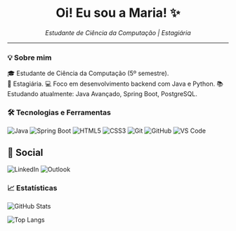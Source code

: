 <h1 align="center">Oi! Eu sou a Maria! ✨</h1>

<p align="center">
  <i>Estudante de Ciência da Computação | Estagiária</i>
</p>

---

### 💡 Sobre mim

🎓 Estudante de Ciência da Computação (5º semestre).  
💼 Estagiária.
💻 Foco em desenvolvimento backend com Java e Python.
📚 Estudando atualmente: Java Avançado, Spring Boot, PostgreSQL.

### 🛠️ Tecnologias e Ferramentas

![Java](https://img.shields.io/badge/Java-%23ED8B00.svg?style=flat&logo=java&logoColor=white)
![Spring Boot](https://img.shields.io/badge/Spring_Boot-6DB33F?style=flat&logo=spring-boot&logoColor=white)
![HTML5](https://img.shields.io/badge/HTML5-E34F26?style=flat&logo=html5&logoColor=white)
![CSS3](https://img.shields.io/badge/CSS3-1572B6?style=flat&logo=css3&logoColor=white)
![Git](https://img.shields.io/badge/Git-F05032?style=flat&logo=git&logoColor=white)
![GitHub](https://img.shields.io/badge/GitHub-100000?style=flat&logo=github&logoColor=white)
![VS Code](https://img.shields.io/badge/VSCode-007ACC?style=flat&logo=visual-studio-code&logoColor=white)

## 💬 Social

![LinkedIn](https://img.shields.io/badge/linkedin-%230077B5.svg?style=for-the-badge&logo=linkedin&logoColor=white)
![Outlook](https://img.shields.io/badge/Microsoft_Outlook-0078D4?style=for-the-badge&logo=microsoft-outlook&logoColor=white)

### 📈 Estatísticas

![GitHub Stats](https://github-readme-stats.vercel.app/api?username=eduardafbz&show_icons=true&theme=onedark)

![Top Langs](https://github-readme-stats.vercel.app/api/top-langs/?username=eduardafbz&layout=compact&theme=onedark)

